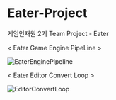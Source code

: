 # Eater-Project
게임인재원 2기 Team Project - Eater

< Eater Game Engine PipeLine >

![EaterEnginePipeline](https://user-images.githubusercontent.com/101535940/165463079-c46db2ca-64c8-40fb-9830-561315ad3e5f.png)

< Eater Editor Convert Loop >

![EditorConvertLoop](https://user-images.githubusercontent.com/101535940/165515542-e647b43f-926a-458b-9047-0e0bbd3321de.png)
